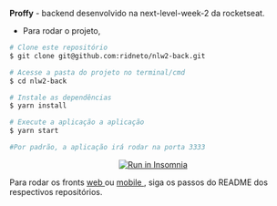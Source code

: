 <strong>Proffy</strong> - backend desenvolvido na next-level-week-2 da rocketseat.

- Para rodar o projeto,

```bash
# Clone este repositório
$ git clone git@github.com:ridneto/nlw2-back.git

# Acesse a pasta do projeto no terminal/cmd
$ cd nlw2-back

# Instale as dependências
$ yarn install

# Execute a aplicação a aplicação
$ yarn start

#Por padrão, a aplicação irá rodar na porta 3333
```

<p align="center">
  <a href="https://github.com/ridneto/nlw2-back/blob/master/insomnia_urls.json" target="_blank"><img src="https://insomnia.rest/images/run.svg" alt="Run in Insomnia"></a>
</p>

Para rodar os fronts <a target="_blank" href="https://github.com/ridneto/nlw2-web"> web </a> ou <a target="_blank" href="https://github.com/ridneto/nlw2-mobile"> mobile </a>, siga os passos do README dos respectivos repositórios.
